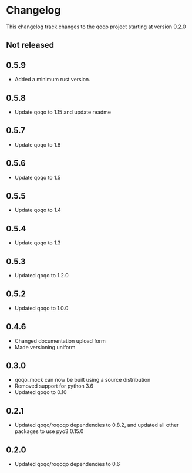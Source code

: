 # Changelog

This changelog track changes to the qoqo project starting at version 0.2.0

## Not released

## 0.5.9

* Added a minimum rust version.

## 0.5.8

* Update qoqo to 1.15 and update readme

## 0.5.7

* Update qoqo to 1.8

## 0.5.6

* Update qoqo to 1.5

## 0.5.5

* Update qoqo to 1.4

## 0.5.4

* Update qoqo to 1.3

## 0.5.3

* Updated qoqo to 1.2.0

## 0.5.2

* Updated qoqo to 1.0.0

## 0.4.6

* Changed documentation upload form
* Made versioning uniform

## 0.3.0

* qoqo_mock can now be built using a source distribution
* Removed support for python 3.6
* Updated qoqo to 0.10

## 0.2.1

* Updated qoqo/roqoqo dependencies to 0.8.2, and updated all other packages to use pyo3 0.15.0
## 0.2.0

* Updated qoqo/roqoqo dependencies to 0.6
